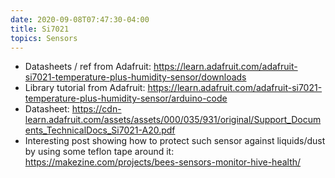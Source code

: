 ```yaml
---
date: 2020-09-08T07:47:30-04:00
title: Si7021
topics: Sensors
---
```


+ Datasheets / ref from Adafruit: <https://learn.adafruit.com/adafruit-si7021-temperature-plus-humidity-sensor/downloads>
+ Library tutorial from Adafruit: <https://learn.adafruit.com/adafruit-si7021-temperature-plus-humidity-sensor/arduino-code>
+ Datasheet: <https://cdn-learn.adafruit.com/assets/assets/000/035/931/original/Support_Documents_TechnicalDocs_Si7021-A20.pdf>
+ Interesting post showing how to protect such sensor against liquids/dust by using some teflon tape around it: <https://makezine.com/projects/bees-sensors-monitor-hive-health/>
